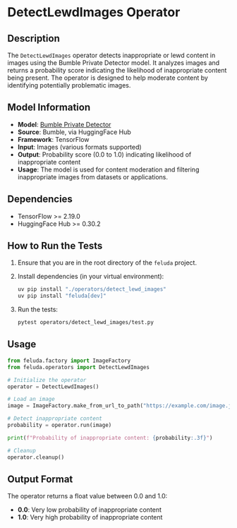 # DetectLewdImages Operator

## Description

The `DetectLewdImages` operator detects inappropriate or lewd content in images using the Bumble Private Detector model. It analyzes images and returns a probability score indicating the likelihood of inappropriate content being present. The operator is designed to help moderate content by identifying potentially problematic images.

## Model Information

- **Model**: [Bumble Private Detector](https://huggingface.co/nateraw/bumble-private-detector)
- **Source**: Bumble, via HuggingFace Hub
- **Framework**: TensorFlow
- **Input**: Images (various formats supported)
- **Output**: Probability score (0.0 to 1.0) indicating likelihood of inappropriate content
- **Usage**: The model is used for content moderation and filtering inappropriate images from datasets or applications.

## Dependencies

- TensorFlow >= 2.19.0
- HuggingFace Hub >= 0.30.2

## How to Run the Tests

1. Ensure that you are in the root directory of the `feluda` project.
2. Install dependencies (in your virtual environment):

   ```bash
   uv pip install "./operators/detect_lewd_images"
   uv pip install "feluda[dev]"
   ```

3. Run the tests:

   ```bash
   pytest operators/detect_lewd_images/test.py
   ```

## Usage

```python
from feluda.factory import ImageFactory
from feluda.operators import DetectLewdImages

# Initialize the operator
operator = DetectLewdImages()

# Load an image
image = ImageFactory.make_from_url_to_path("https://example.com/image.jpg")

# Detect inappropriate content
probability = operator.run(image)

print(f"Probability of inappropriate content: {probability:.3f}")

# Cleanup
operator.cleanup()
```

## Output Format

The operator returns a float value between 0.0 and 1.0:
- **0.0**: Very low probability of inappropriate content
- **1.0**: Very high probability of inappropriate content
